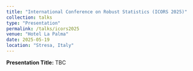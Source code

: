 ```yaml
---
title: "International Conference on Robust Statistics (ICORS 2025)"
collection: talks
type: "Presentation"
permalink: /talks/icors2025
venue: "Hotel La Palma"
date: 2025-05-19
location: "Stresa, Italy"
---
```


**Presentation Title:** TBC
